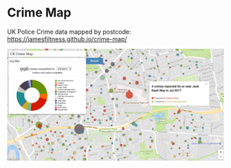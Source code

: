 # Crime Map

UK Police Crime data mapped by postcode: https://jamesfiltness.github.io/crime-map/

![Crime Map](/screengrab.png)
